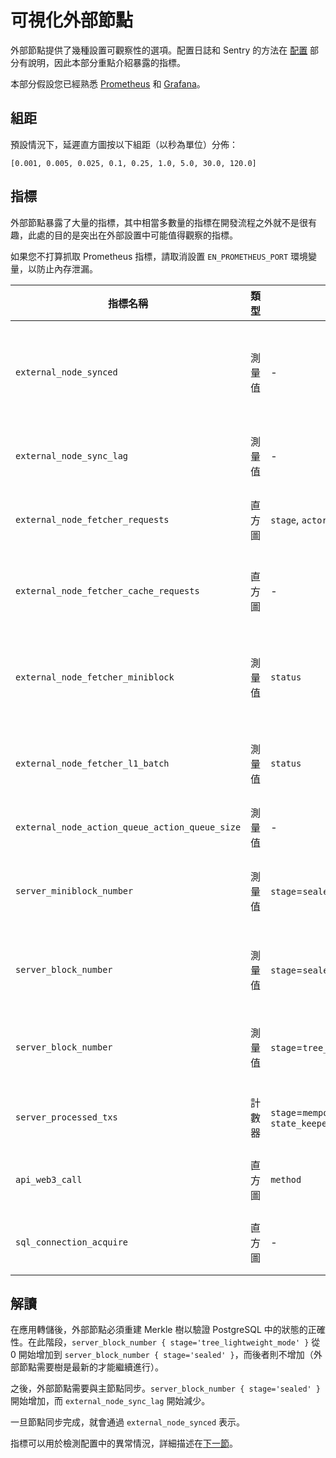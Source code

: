 <!-- 翻譯時間：2024/3/5 -->
# 可視化外部節點

外部節點提供了幾種設置可觀察性的選項。配置日誌和 Sentry 的方法在 [配置](./02_configuration.zh-TW.md) 部分有說明，因此本部分重點介紹暴露的指標。

本部分假設您已經熟悉 [Prometheus](https://prometheus.io/docs/introduction/overview/) 和 [Grafana](https://grafana.com/docs/)。

## 組距

預設情況下，延遲直方圖按以下組距（以秒為單位）分佈：

```
[0.001, 0.005, 0.025, 0.1, 0.25, 1.0, 5.0, 30.0, 120.0]
```

## 指標

外部節點暴露了大量的指標，其中相當多數量的指標在開發流程之外就不是很有趣，此處的目的是突出在外部設置中可能值得觀察的指標。

如果您不打算抓取 Prometheus 指標，請取消設置 `EN_PROMETHEUS_PORT` 環境變量，以防止內存泄漏。


| 指標名稱                                    | 類型      | 標籤                                | 說明                                                        |
| ---------------------------------------------- | --------- | ------------------------------------- | ------------------------------------------------------------------ |
| `external_node_synced`                         | 測量值     | -                                     | 如果同步，則為1，否則為0。與 `eth_call` 行為相匹配              |
| `external_node_sync_lag`                       | 測量值     | -                                     | 外部節點落後主節點的區塊數                     |
| `external_node_fetcher_requests`               | 直方圖     | `stage`, `actor`                      | 不同抓取器部件所請求的執行時長   |
| `external_node_fetcher_cache_requests`         | 直方圖     | -                                     | 抓取器部件在緩存層所請求的執行時長          |
| `external_node_fetcher_miniblock`              | 測量值     | `status`                              | 從主節點獲取的最後一個 L2 區塊更新的數量  |
| `external_node_fetcher_l1_batch`               | 測量值     | `status`                              | 從主節點獲取的最後一個批次更新的數量     |
| `external_node_action_queue_action_queue_size` | 測量值     | -                                     | 待處理項目的數量                    |
| `server_miniblock_number`                      | 測量值     | `stage`=`sealed`                      | 最後一個本地應用的 L2 block 編號                               |
| `server_block_number`                          | 測量值     | `stage`=`sealed`                      | 最後一個本地應用的 L1 batch 編號                               |
| `server_block_number`                          | 測量值     | `stage`=`tree_lightweight_mode`       | 樹處理的最後一個 L1 batch 編號                          |
| `server_processed_txs`                         | 計數器     | `stage`=`mempool_added, state_keeper` | 可用於顯示輸入和處理的 TPS 值              |
| `api_web3_call`                                | 直方圖     | `method`                              | Web3 API 調用的持續時間                                         |
| `sql_connection_acquire`                       | 直方圖     | -                                     | 從連接池中獲取 SQL 連接的時間             |


## 解讀

在應用轉儲後，外部節點必須重建 Merkle 樹以驗證 PostgreSQL 中的狀態的正確性。在此階段，`server_block_number { stage='tree_lightweight_mode' }` 從 0 開始增加到 `server_block_number { stage='sealed' }`，而後者則不增加（外部節點需要樹是最新的才能繼續進行）。

之後，外部節點需要與主節點同步。`server_block_number { stage='sealed' }` 開始增加，而 `external_node_sync_lag` 開始減少。

一旦節點同步完成，就會通過 `external_node_synced` 表示。

指標可以用於檢測配置中的異常情況，詳細描述在[下一節](./05_troubleshooting.zh-TW.md)。

